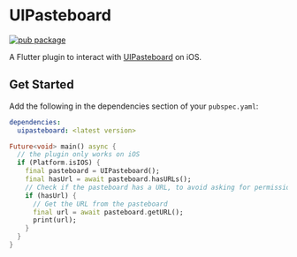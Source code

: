 # UIPasteboard

[![pub package](https://img.shields.io/pub/v/uipasteboard.svg?style=for-the-badge&logo=dart)](https://pub.dartlang.org/packages/uipasteboard)

A Flutter plugin to interact
with [UIPasteboard](https://developer.apple.com/documentation/uikit/uipasteboard) on iOS.

## Get Started

Add the following in the dependencies section of your `pubspec.yaml`:

```yaml
dependencies:
  uipasteboard: <latest version>
```

```dart
Future<void> main() async {
  // the plugin only works on iOS
  if (Platform.isIOS) {
    final pasteboard = UIPasteboard();
    final hasUrl = await pasteboard.hasURLs();
    // Check if the pasteboard has a URL, to avoid asking for permission dialogs.
    if (hasUrl) {
      // Get the URL from the pasteboard
      final url = await pasteboard.getURL();
      print(url);
    }
  }
}
```